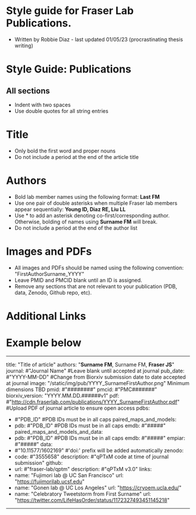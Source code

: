 # Style guide for Fraser Lab Publications.
- Written by Robbie Diaz - last updated 01/05/23 (procrastinating thesis writing)

# Style Guide: Publications
## All sections
  - Indent with two spaces
  - Use double quotes for all string entries

# Title
- Only bold the first word and proper nouns
- Do not include a period at the end of the article title

# Authors
- Bold lab member names using the following format: **Last FM**
- Use one pair of double asterisks when multiple Fraser lab members appear sequentially: **Young ID, Diaz RE, Liu LL**
- Use &#42; to add an asterisk denoting co-first/corresponding author. Otherwise, bolding of names using **Surname FM** will break.
- Do not include a period at the end of the author list

# Images and PDFs
- All images and PDFs should be named using the following convention: "FirstAuthorSurname_YYYY"
- Leave PMID and PMCID blank until an ID is assigned.
- Remove any sections that are not relevant to your publication (PDB, data, Zenodo, Github repo, etc).

# Additional Links

# Example below
---
title: "Title of article"
authors: "**Surname FM**, Surname FM, **Fraser JS**"
journal: #"Journal Name" #Leave blank until accepted at journal
pub_date: #"YYYY-MM-DD" #Change from Biorxiv submission date to date accepted at journal
image: "/static/img/pub/YYYY_SurnameFirstAuthor.png" Minimum dimensions TBD
pmid: #"########"
pmcid: #"PMC#######"
biorxiv_version: "YYYY.MM.DD.######v1"
pdf: #"http://cdn.fraserlab.com/publications/YYYY_SurnameFirstAuthor.pdf" #Upload PDF of journal article to ensure open access
pdbs:
  - #"PDB_ID" #PDB IDs must be in all caps
paired_maps_and_models:
  - pdb: #"PDB_ID" #PDB IDs must be in all caps
    emdb: #"#####"
paired_maps_and_models_and_data:
  - pdb: #"PDB_ID" #PDB IDs must be in all caps
    emdb: #"#####"
    empiar: #"#####"
data:
  - #"10.11577/1602169" #'doi:' prefix will be added automatically
zenodo:
  - code: #"3555658"
    description: #"qPTxM code at time of journal submission"
github:
  - url: #"fraser-lab/qptm"
    description: #"qPTxM v3.0"
links:
  - name: "Fujimori lab @ UC San Francisco"
    url: "https://fujimorilab.ucsf.edu"
  - name: "Gonen lab @ UC Los Angeles"
    url: "https://cryoem.ucla.edu/"
  - name: "Celebratory Tweetstorm from First Surname"
    url: "https://twitter.com/LifeHasOrder/status/1172327493451145218"
---
